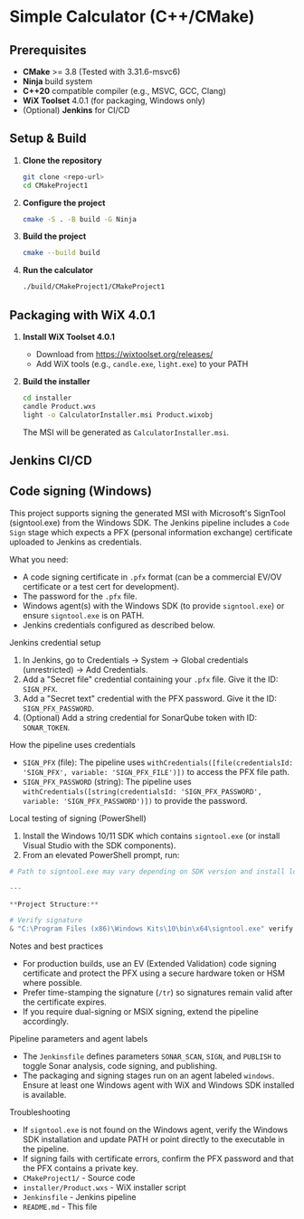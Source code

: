 # Simple Calculator (C++/CMake)

## Prerequisites

- **CMake** >= 3.8 (Tested with 3.31.6-msvc6)
- **Ninja** build system
- **C++20** compatible compiler (e.g., MSVC, GCC, Clang)
- **WiX Toolset** 4.0.1 (for packaging, Windows only)
- (Optional) **Jenkins** for CI/CD

## Setup & Build

1. **Clone the repository**
   ```sh
   git clone <repo-url>
   cd CMakeProject1
   ```

2. **Configure the project**
   ```sh
   cmake -S . -B build -G Ninja
   ```

3. **Build the project**
   ```sh
   cmake --build build
   ```

4. **Run the calculator**
   ```sh
   ./build/CMakeProject1/CMakeProject1
   ```

## Packaging with WiX 4.0.1

1. **Install WiX Toolset 4.0.1**
   - Download from https://wixtoolset.org/releases/
   - Add WiX tools (e.g., `candle.exe`, `light.exe`) to your PATH

2. **Build the installer**
   ```sh
   cd installer
   candle Product.wxs
   light -o CalculatorInstaller.msi Product.wixobj
   ```
   The MSI will be generated as `CalculatorInstaller.msi`.

## Jenkins CI/CD


## Code signing (Windows)

This project supports signing the generated MSI with Microsoft's SignTool (signtool.exe) from the Windows SDK. The Jenkins pipeline includes a `Code Sign` stage which expects a PFX (personal information exchange) certificate uploaded to Jenkins as credentials.

What you need:
- A code signing certificate in `.pfx` format (can be a commercial EV/OV certificate or a test cert for development).
- The password for the `.pfx` file.
- Windows agent(s) with the Windows SDK (to provide `signtool.exe`) or ensure `signtool.exe` is on PATH.
- Jenkins credentials configured as described below.

Jenkins credential setup
1. In Jenkins, go to Credentials -> System -> Global credentials (unrestricted) -> Add Credentials.
2. Add a "Secret file" credential containing your `.pfx` file. Give it the ID: `SIGN_PFX`.
3. Add a "Secret text" credential with the PFX password. Give it the ID: `SIGN_PFX_PASSWORD`.
4. (Optional) Add a string credential for SonarQube token with ID: `SONAR_TOKEN`.

How the pipeline uses credentials
- `SIGN_PFX` (file): The pipeline uses `withCredentials([file(credentialsId: 'SIGN_PFX', variable: 'SIGN_PFX_FILE')])` to access the PFX file path.
- `SIGN_PFX_PASSWORD` (string): The pipeline uses `withCredentials([string(credentialsId: 'SIGN_PFX_PASSWORD', variable: 'SIGN_PFX_PASSWORD')])` to provide the password.

Local testing of signing (PowerShell)
1. Install the Windows 10/11 SDK which contains `signtool.exe` (or install Visual Studio with the SDK components).
2. From an elevated PowerShell prompt, run:

```powershell
# Path to signtool.exe may vary depending on SDK version and install location

---

**Project Structure:**

# Verify signature
& "C:\Program Files (x86)\Windows Kits\10\bin\x64\signtool.exe" verify /pa /v "installer\CalculatorInstaller.msi"
```

Notes and best practices
- For production builds, use an EV (Extended Validation) code signing certificate and protect the PFX using a secure hardware token or HSM where possible.
- Prefer time-stamping the signature (`/tr`) so signatures remain valid after the certificate expires.
- If you require dual-signing or MSIX signing, extend the pipeline accordingly.

Pipeline parameters and agent labels
- The `Jenkinsfile` defines parameters `SONAR_SCAN`, `SIGN`, and `PUBLISH` to toggle Sonar analysis, code signing, and publishing.
- The packaging and signing stages run on an agent labeled `windows`. Ensure at least one Windows agent with WiX and Windows SDK installed is available.

Troubleshooting
- If `signtool.exe` is not found on the Windows agent, verify the Windows SDK installation and update PATH or point directly to the executable in the pipeline.
- If signing fails with certificate errors, confirm the PFX password and that the PFX contains a private key.
- `CMakeProject1/` - Source code
- `installer/Product.wxs` - WiX installer script
- `Jenkinsfile` - Jenkins pipeline
- `README.md` - This file
